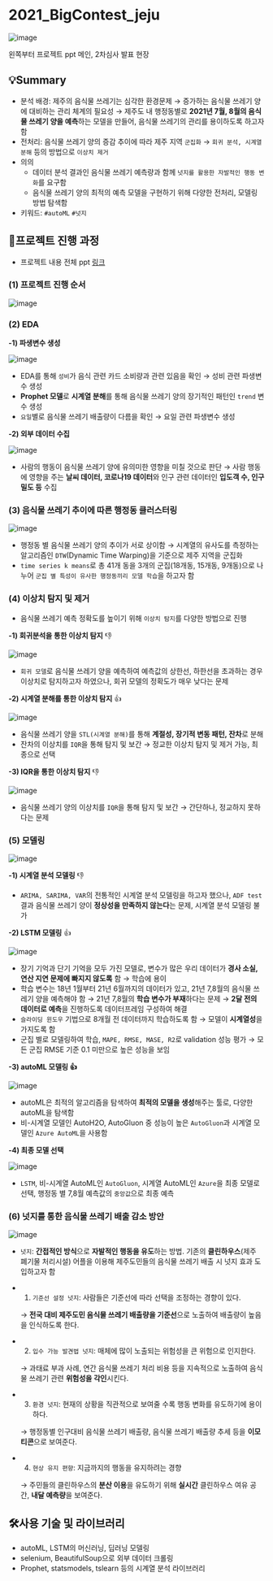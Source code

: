 # 2021_BigContest_jeju

![image](https://user-images.githubusercontent.com/79079823/141927772-509f9ddc-4746-422b-a74f-858d1816d90a.png)

왼쪽부터 프로젝트 ppt 메인, 2차심사 발표 현장

## 💡Summary

- 분석 배경: 제주의 음식물 쓰레기는 심각한 환경문제 → 증가하는 음식물 쓰레기 양에 대비하는 관리 체계의 필요성 → 제주도 내 행정동별로 **2021년 7월, 8월의 음식물 쓰레기 양을 예측**하는 모델을 만들어, 음식물 쓰레기의 관리를 용이하도록 하고자 함
- 전처리: 음식물 쓰레기 양의 증감 추이에 따라 제주 지역 `군집화` → `회귀 분석, 시계열 분해` 등의 방법으로 `이상치 제거`
- 의의
    - 데이터 분석 결과인 음식물 쓰레기 예측량과 함께 `넛지를 활용한 자발적인 행동 변화`를 요구함
    - 음식물 쓰레기 양의 최적의 예측 모델을 구현하기 위해 다양한 전처리, 모델링 방법 탐색함
- 키워드: `#autoML` `#넛지`

## 📝프로젝트 진행 과정

- 프로젝트 내용 전체 ppt [링크](https://drive.google.com/file/d/1bvZY_xly26SFyYbV8M5UO4_AFnHPyQ7j/view?usp=sharing)

### (1) 프로젝트 진행 순서

![image](https://user-images.githubusercontent.com/79079823/136738394-986c3e07-0a96-4e1e-a33e-d90b4050dd6b.png)

### (2) EDA

**-1) 파생변수 생성**

![image](https://user-images.githubusercontent.com/79079823/136741225-b9a19ef4-ac24-436b-a0bb-5d14fab4c7c9.png)

- EDA를 통해 `성비`가 음식 관련 카드 소비량과 관련 있음을 확인 → 성비 관련 파생변수 생성
- **Prophet 모델**로 **시계열 분해**를 통해 음식물 쓰레기 양의 장기적인 패턴인 `trend` 변수 생성
- `요일`별로 음식물 쓰레기 배출량이 다름을 확인 → 요일 관련 파생변수 생성


**-2) 외부 데이터 수집**

![image](https://user-images.githubusercontent.com/79079823/136741272-e20f568b-f5fd-4590-b7b6-b4b632fbc616.png)

- 사람의 행동이 음식물 쓰레기 양에 유의미한 영향을 미칠 것으로 판단 → 사람 행동에 영향을 주는 **날씨 데이터, 코로나19 데이터**와 인구 관련 데이터인 **입도객 수, 인구 밀도 등** 수집



### (3) 음식물 쓰레기 추이에 따른 행정동 클러스터링

![image](https://user-images.githubusercontent.com/79079823/136738457-03a4c617-287f-4af7-af49-709e31c1645e.png)

- 행정동 별 음식물 쓰레기 양의 추이가 서로 상이함 → 시계열의 유사도를 측정하는 알고리즘인 `DTW`(Dynamic Time Warping)을 기준으로 제주 지역을 군집화
- `time series k means`로 총 41개 동을 3개의 군집(18개동, 15개동, 9개동)으로 나누어 `군집 별 특성이 유사한 행정동끼리 모델 학습`을 하고자 함

### (4) 이상치 탐지 및 제거

- 음식물 쓰레기 예측 정확도를 높이기 위해 `이상치 탐지`를 다양한 방법으로 진행

**-1) 회귀분석을 통한 이상치 탐지** 👎

![image](https://user-images.githubusercontent.com/79079823/136738190-8aa632b6-3e32-44a4-a3e6-c3ae5541eec8.png)

- `회귀 모델`로 음식물 쓰레기 양을 예측하여 예측값의 상한선, 하한선을 초과하는 경우 이상치로 탐지하고자 하였으나, 회귀 모델의 정확도가 매우 낮다는 문제

**-2) 시계열 분해를 통한 이상치 탐지** 👍

![image](https://user-images.githubusercontent.com/79079823/141927282-9e8c1f86-df0e-44e0-9ae4-de4f0db76e85.png)


- 음식물 쓰레기 양을 `STL(시계열 분해)`를 통해 **계절성, 장기적 변동 패턴, 잔차**로 분해
- 잔차의 이상치를 `IQR`을 통해 탐지 및 보간 → 정교한 이상치 탐지 및 제거 가능, 최종으로 선택

**-3) IQR을 통한 이상치 탐지** 👎

![image](https://user-images.githubusercontent.com/79079823/136738334-8de1b1e5-7447-41b0-b902-52ea847727a0.png)
- 음식물 쓰레기 양의 이상치를 `IQR`을 통해 탐지 및 보간 → 간단하나, 정교하지 못하다는 문제

### (5) 모델링

![image](https://user-images.githubusercontent.com/79079823/136738530-db3df961-4457-4167-959e-84e803e43587.png)


**-1) 시계열 분석 모델링** 👎

- `ARIMA, SARIMA, VAR`의 전통적인 시계열 분석 모델링을 하고자 했으나, `ADF test` 결과 음식물 쓰레기 양이 **정상성을 만족하지 않는다**는 문제, 시계열 분석 모델링 불가

**-2) LSTM 모델링** 👍

![image](https://user-images.githubusercontent.com/79079823/136738625-acda102f-dac6-4f1c-94cc-6931422f1767.png)

- 장기 기억과 단기 기억을 모두 가진 모델로, 변수가 많은 우리 데이터가 **경사 소실, 연산 지연 문제에 빠지지 않도록** 함 → 학습에 용이
- 학습 변수는 18년 1월부터 21년 6월까지의 데이터가 있고, 21년 7,8월의 음식물 쓰레기 양을 예측해야 함 → 21년 7,8월의 **학습 변수가 부재**하다는 문제 → **2달 전의 데이터로 예측**을 진행하도록 데이터프레임 구성하여 해결
- `슬라이딩 윈도우` 기법으로 8개월 전 데이터까지 학습하도록 함 → 모델이 **시계열성**을 가지도록 함
- 군집 별로 모델링하여 학습, `MAPE, RMSE, MASE, R2`로 validation 성능 평가 → 모든 군집 RMSE 기준 0.1 미만으로 높은 성능을 보임

**-3) autoML 모델링 👍**

![image](https://user-images.githubusercontent.com/79079823/136738649-da492e51-417b-4ecb-a8f3-99ba33467d90.png)

- autoML은 최적의 알고리즘을 탐색하여 **최적의 모델을 생성**해주는 툴로, 다양한 autoML을 탐색함
- 비-시계열 모델인 AutoH2O, AutoGluon 중 성능이 높은 `AutoGluon`과 시계열 모델인 `Azure AutoML`을 사용함

**-4) 최종 모델 선택**

![image](https://user-images.githubusercontent.com/79079823/136738686-d6bf1327-bb0c-483c-a230-e8ffe90b3166.png)

- `LSTM`, 비-시계열 AutoML인 `AutoGluon`, 시계열 AutoML인 `Azure`을 최종 모델로 선택, 행정동 별 7,8월 예측값의 `중앙값`으로 최종 예측

### (6) 넛지를 통한 음식물 쓰레기 배출 감소 방안

![image](https://user-images.githubusercontent.com/79079823/136738717-db753f8f-0489-4b41-b02b-ad550b954a0f.png)


- `넛지`: **간접적인 방식**으로 **자발적인 행동을 유도**하는 방법. 기존의 **클린하우스**(제주 폐기물 처리시설) 어플을 이용해 제주도민들의 음식물 쓰레기 배출 시 넛지 효과 도입하고자 함
- 1) `기준선 설정 넛지`: 사람들은 기준선에 따라 선택을 조정하는 경향이 있다.
    
    → **전국 대비 제주도민 음식물 쓰레기 배출량을 기준선**으로 노출하여 배출량이 높음을 인식하도록 한다.
    
- 2) `입수 가능 발견법 넛지`: 매체에 많이 노출되는 위험성을 큰 위험으로 인지한다.
    
    → 과태료 부과 사례, 연간 음식물 쓰레기 처리 비용 등을 지속적으로 노출하여 음식물 쓰레기 관련 **위험성을 각인**시킨다.
    
- 3) `환경 넛지`: 현재의 상황을 직관적으로 보여줄 수록 행동 변화를 유도하기에 용이하다.
    
    → 행정동별 인구대비 음식물 쓰레기 배출량, 음식물 쓰레기 배출량 추세 등을 **이모티콘**으로 보여준다.
    
- 4) `현상 유지 편향`: 지금까지의 행동을 유지하려는 경향
    
    → 주민들의 클린하우스의 **분산 이용**을 유도하기 위해 **실시간** 클린하우스 여유 공간, **내달 예측량**을 보여준다. 
    

## 🛠️사용 기술 및 라이브러리

- autoML, LSTM의 머신러닝, 딥러닝 모델링
- selenium, BeautifulSoup으로 외부 데이터 크롤링
- Prophet, statsmodels, tslearn 등의 시계열 분석 라이브러리
